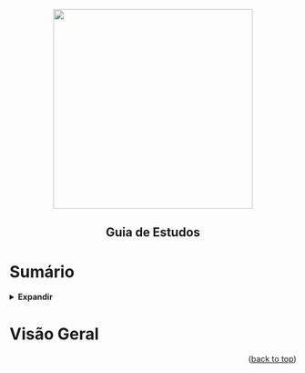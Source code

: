 <!-- BEGIN_DOCS -->
<div align="center">

<a name="readme-top"></a>

<img src="https://github.com/lpsm-dev/lpsm-dev/blob/ab41b52ad3f362c82c3712a49a781e909625c6d5/.github/assets/aws-solutions-architecture-associate.png" width="350"/>

## Guia de Estudos

</div>

# Sumário

<details>
  <summary><strong>Expandir</strong></summary>

<!-- START doctoc -->
<!-- END doctoc -->

<p align="right">(<a href="#readme-top">back to top</a>)</p>

</details>

# Visão Geral

<p align="right">(<a href="#readme-top">back to top</a>)</p>

<!-- END_DOCS -->

